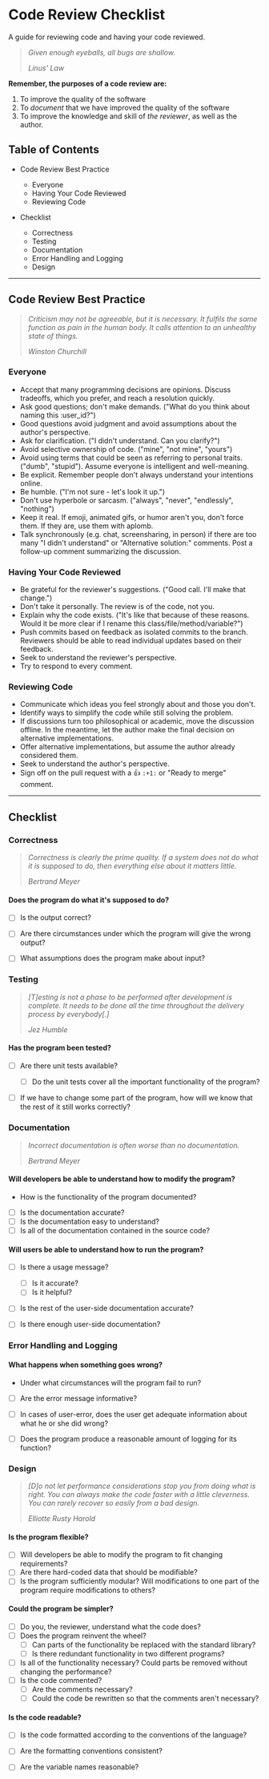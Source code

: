 # Code Review Checklist
A guide for reviewing code and having your code reviewed.

> <i>Given enough eyeballs, all bugs are shallow.</i>
>
> <cite>Linus' Law</cite>


**Remember, the purposes of a code review are:**

1. To improve the quality of the software
2. To *document* that we have improved the quality of the software
3. To improve the knowledge and skill of *the reviewer*, as well as the
   author.

## Table of Contents

* Code Review Best Practice
    * Everyone
    * Having Your Code Reviewed
    * Reviewing Code

* Checklist
    * Correctness
    * Testing
    * Documentation
    * Error Handling and Logging
    * Design
----

## Code Review Best Practice

> <i>Criticism may not be agreeable, but it is necessary. It fulfils the same
> function as pain in the human body. It calls attention to an unhealthy state
> of things.</i>
>
> <cite>Winston Churchill</cite>

### Everyone

* Accept that many programming decisions are opinions. Discuss tradeoffs, which you prefer, and reach a resolution quickly.
* Ask good questions; don't make demands. ("What do you think about naming this :user_id?")
* Good questions avoid judgment and avoid assumptions about the author's perspective.
* Ask for clarification. ("I didn't understand. Can you clarify?")
* Avoid selective ownership of code. ("mine", "not mine", "yours")
* Avoid using terms that could be seen as referring to personal traits. ("dumb", "stupid"). Assume everyone is intelligent and well-meaning.
* Be explicit. Remember people don't always understand your intentions online.
* Be humble. ("I'm not sure - let's look it up.")
* Don't use hyperbole or sarcasm. ("always", "never", "endlessly", "nothing")
* Keep it real. If emoji, animated gifs, or humor aren't you, don't force them. If they are, use them with aplomb.
* Talk synchronously (e.g. chat, screensharing, in person) if there are too many "I didn't understand" or "Alternative solution:" comments. Post a follow-up comment summarizing the discussion.

### Having Your Code Reviewed

 * Be grateful for the reviewer's suggestions. ("Good call. I'll make that change.")
 * Don't take it personally. The review is of the code, not you.
 * Explain why the code exists. ("It's like that because of these reasons. Would it be more clear if I rename this class/file/method/variable?")
 * Push commits based on feedback as isolated commits to the branch. Reviewers should be able to read individual updates based on their feedback.
 * Seek to understand the reviewer's perspective.
 * Try to respond to every comment.

### Reviewing Code
 * Communicate which ideas you feel strongly about and those you don't.
 * Identify ways to simplify the code while still solving the problem.
 * If discussions turn too philosophical or academic, move the discussion offline. In the meantime, let the author make the final decision on alternative implementations.
 * Offer alternative implementations, but assume the author already considered them.
 * Seek to understand the author's perspective.
 * Sign off on the pull request with a :+1: `:+1:` or "Ready to merge" comment.
 
---- 
## Checklist


### Correctness

> <i>Correctness is clearly the prime quality. If a system does not do what it is
> supposed to do, then everything else about it matters little.</i>
>
> <cite>Bertrand Meyer</cite>

#### Does the program do what it's supposed to do?

- [ ] Is the output correct?
- [ ] Are there circumstances under which the program will give the wrong output?
- [ ]  What assumptions does the program make about input?


### Testing

> <i>[T]esting is not a phase to be performed after development is complete. It
> needs to be done all the time throughout the delivery process by everybody[.]</i>
>
> <cite>Jez Humble</cite>


#### Has the program been tested?

- [ ] Are there unit tests available?
  - [ ] Do the unit tests cover all the important functionality of the program?
- [ ] If we have to change some part of the program, how will we know that the
  rest of it still works correctly?


### Documentation

> <i>Incorrect documentation is often worse than no documentation.</i>
>
> <cite>Bertrand Meyer</cite>

#### Will developers be able to understand how to modify the program?
* How is the functionality of the program documented?

- [ ] Is the documentation accurate?
- [ ] Is the documentation easy to understand?
- [ ] Is all of the documentation contained in the source code?

#### Will users be able to understand how to run the program?

 - [ ] Is there a usage message? 
   - [ ] Is it accurate? 
   - [ ] Is it helpful?
 - [ ] Is the rest of the user-side documentation accurate?
 - [ ] Is there enough user-side documentation?


### Error Handling and Logging
#### What happens when something goes wrong?

* Under what circumstances will the program fail to run?
- [ ] Are the error message informative?
- [ ] In cases of user-error, does the user get adequate information about what he
  or she did wrong?
- [ ] Does the program produce a reasonable amount of logging for its function?


### Design

> <i>[D]o not let performance considerations stop you from doing what is right.
> You can always make the code faster with a little cleverness. You can
> rarely recover so easily from a bad design.</i>
>
> <cite>Elliotte Rusty Harold</cite>

#### Is the program flexible?

- [ ] Will developers be able to modify the program to fit changing requirements?
- [ ] Are there hard-coded data that should be modifiable?
- [ ] Is the program sufficiently modular? Will modifications to one part of the
  program require modifications to others?

#### Could the program be simpler?

- [ ] Do you, the reviewer, understand what the code does?
- [ ] Does the program reinvent the wheel?
   - [ ] Can parts of the functionality be replaced with the standard library?
   - [ ] Is there redundant functionality in two different programs?
- [ ] Is all of the functionality necessary? Could parts be removed without
  changing the performance?
- [ ] Is the code commented?
   - [ ] Are the comments necessary?
   - [ ] Could the code be rewritten so that the comments aren't necessary?

#### Is the code readable?

- [ ] Is the code formatted according to the conventions of the language?
- [ ] Are the formatting conventions consistent?
- [ ] Are the variable names reasonable?


[QMS_info]: http://gin.bcgsc.ca/plone/groups/quality/bioinformatics-quality-assurance/documents
[Whitepaper]: http://gin.bcgsc.ca/jira/secure/attachment/32569/WP-CC-11-Best-Practices-of-Peer-Code-Review.pdf
